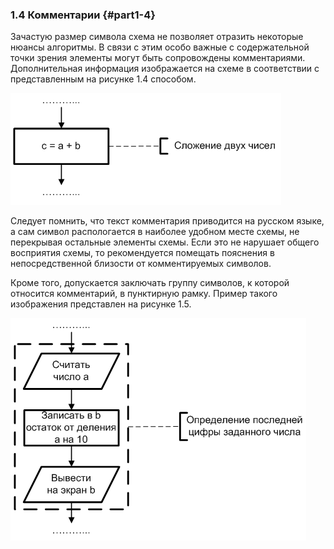 ### 1.4 Комментарии {#part1-4}

Зачастую  размер  символа схема не позволяет отразить некоторые нюансы алгоритмы. В связи с этим особо важные с содержательной точки зрения элементы могут быть сопровождены комментариями. Дополнительная информация изображается на схеме в соответствии с представленным на рисунке 1.4 способом.

![Рисунок 1.4 - Пример использования комментария](static/pic141.PNG)

Следует помнить, что текст комментария приводится на русском языке, а сам символ распологается в наиболее удобном месте схемы, не перекрывая остальные элементы схемы. Если это не нарушает общего восприятия схемы, то рекомендуется помещать пояснения в непосредственной близости от комментируемых символов.

Кроме того, допускается заключать группу символов, к которой относится комментарий, в пунктирную рамку. Пример такого изображения представлен на рисунке 1.5.

![Рисунок 1.5 - Пример использования комментария группы символов](static/pic142.PNG)
